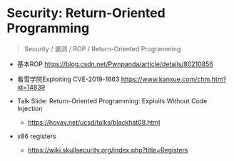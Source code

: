 # Security: Return-Oriented Programming

> Security / 漏洞 / ROP / Return-Oriented Programming

- 基本ROP https://blog.csdn.net/Pwnpanda/article/details/80210856

- 看雪学院Exploiting CVE-2019-1663 https://www.kanxue.com/chm.htm?id=14839

- Talk Slide: Return-Oriented Programming: Exploits Without Code Injection
  - https://hovav.net/ucsd/talks/blackhat08.html

- x86 registers
  - https://wiki.skullsecurity.org/index.php?title=Registers